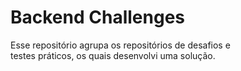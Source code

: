 # Backend Challenges

Esse repositório agrupa os repositórios de desafios e testes práticos, os quais desenvolvi uma solução.
